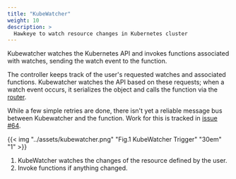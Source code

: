 ```yaml
---
title: "KubeWatcher"
weight: 10
description: >
  Hawkeye to watch resource changes in Kubernetes cluster
---
```


Kubewatcher watches the Kubernetes API and invokes functions associated with watches, sending the watch event to the function.

The controller keeps track of the user's requested watches and associated functions.
Kubewatcher watches the API based on these requests; when a watch event occurs, it serializes the object and calls the function via the [router](/docs/architecture/router).

While a few simple retries are done, there isn't yet a reliable message bus between Kubewatcher and the function.
Work for this is tracked in [issue #64](https://github.com/fission/fission/issues/64).

{{< img "../assets/kubewatcher.png" "Fig.1 KubeWatcher Trigger" "30em" "1" >}}

1. KubeWatcher watches the changes of the resource defined by the user.
2. Invoke functions if anything changed.

